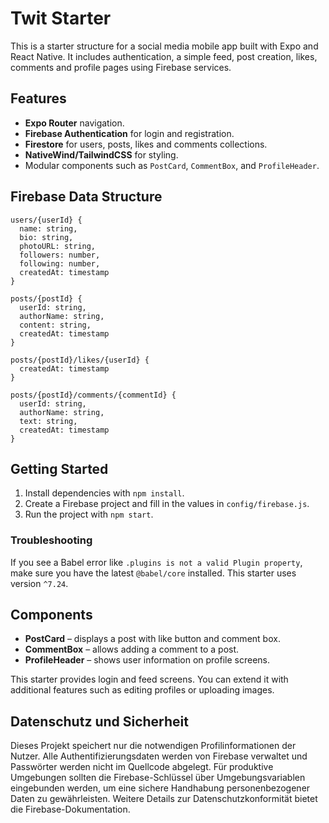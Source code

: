 # Twit Starter

This is a starter structure for a social media mobile app built with Expo and React Native. It includes authentication, a simple feed, post creation, likes, comments and profile pages using Firebase services.

## Features

- **Expo Router** navigation.
- **Firebase Authentication** for login and registration.
- **Firestore** for users, posts, likes and comments collections.
- **NativeWind/TailwindCSS** for styling.
- Modular components such as `PostCard`, `CommentBox`, and `ProfileHeader`.

## Firebase Data Structure

```
users/{userId} {
  name: string,
  bio: string,
  photoURL: string,
  followers: number,
  following: number,
  createdAt: timestamp
}

posts/{postId} {
  userId: string,
  authorName: string,
  content: string,
  createdAt: timestamp
}

posts/{postId}/likes/{userId} {
  createdAt: timestamp
}

posts/{postId}/comments/{commentId} {
  userId: string,
  authorName: string,
  text: string,
  createdAt: timestamp
}
```

## Getting Started

1. Install dependencies with `npm install`.
2. Create a Firebase project and fill in the values in `config/firebase.js`.
3. Run the project with `npm start`.

### Troubleshooting

If you see a Babel error like `.plugins is not a valid Plugin property`, make sure
you have the latest `@babel/core` installed. This starter uses version `^7.24`.

## Components

- **PostCard** – displays a post with like button and comment box.
- **CommentBox** – allows adding a comment to a post.
- **ProfileHeader** – shows user information on profile screens.

This starter provides login and feed screens. You can extend it with additional features such as editing profiles or uploading images.

## Datenschutz und Sicherheit

Dieses Projekt speichert nur die notwendigen Profilinformationen der Nutzer.
Alle Authentifizierungsdaten werden von Firebase verwaltet und Passwörter
werden nicht im Quellcode abgelegt. Für produktive Umgebungen sollten die
Firebase-Schlüssel über Umgebungsvariablen eingebunden werden, um eine sichere
Handhabung personenbezogener Daten zu gewährleisten. Weitere Details zur
Datenschutzkonformität bietet die Firebase-Dokumentation.
